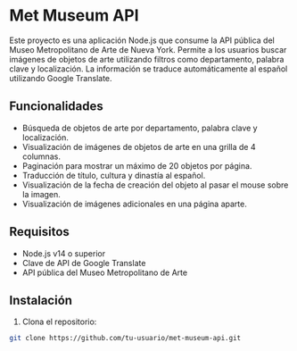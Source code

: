 # Met Museum API

Este proyecto es una aplicación Node.js que consume la API pública del Museo Metropolitano de Arte de Nueva York. Permite a los usuarios buscar imágenes de objetos de arte utilizando filtros como departamento, palabra clave y localización. La información se traduce automáticamente al español utilizando Google Translate.

## Funcionalidades

- Búsqueda de objetos de arte por departamento, palabra clave y localización.
- Visualización de imágenes de objetos de arte en una grilla de 4 columnas.
- Paginación para mostrar un máximo de 20 objetos por página.
- Traducción de título, cultura y dinastía al español.
- Visualización de la fecha de creación del objeto al pasar el mouse sobre la imagen.
- Visualización de imágenes adicionales en una página aparte.

## Requisitos

- Node.js v14 o superior
- Clave de API de Google Translate
- API pública del Museo Metropolitano de Arte

## Instalación

1. Clona el repositorio:

```bash
git clone https://github.com/tu-usuario/met-museum-api.git
